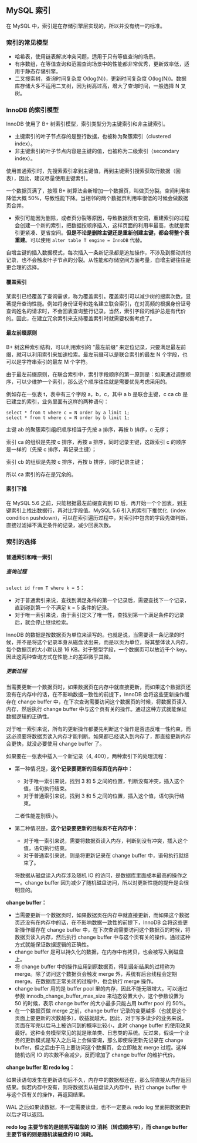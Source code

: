## MySQL 索引

在 MySQL 中，索引是在存储引擎层实现的，所以并没有统一的标准。



### 索引的常见模型

- 哈希表，使用链表解决冲突问题，适用于只有等值查询的场景。
- 有序数组，在等值查询和范围查询场景中的性能都非常优秀，更新效率低，适用于静态存储引擎。
- 二叉搜索树，查询时间复杂度 O(log(N))，更新时间复杂度 O(log(N))。数据库存储大多不适用二叉树，因为树高过高，增大了查询时间，一般选择 N 叉树。



### InnoDB 的索引模型

InnoDB 使用了 B+ 树索引模型，索引类型分为主键索引和非主键索引。

- 主键索引的叶子节点存的是整行数据，也被称为聚簇索引（clustered index）。
- 非主键索引的叶子节点内容是主键的值，也被称为二级索引（secondary index）。

使用普通索引时，先搜索索引拿到主键值，再到主键索引搜索获取行数据（回表），因此，建议尽量使用主键索引。

一个数据页满了，按照 B+ 树算法会新增加一个数据页，叫做页分裂。空间利用率降低大概 50%，导致性能下降。当相邻的两个数据页利用率很低的时候会做数据页合并。

- 索引可能因为删除，或者页分裂等原因，导致数据页有空洞，重建索引的过程会创建一个新的索引，把数据按顺序插入，这样页面的利用率最高，也就是索引更紧凑、更省空间。**但是不论是删除主键还是重新创建主键，都会将整个表重建**。可以使用 `alter table T engine = InnoDB` 代替。

自增主键的插入数据模式，每次插入一条新记录都是追加操作，不涉及到挪动其他记录，也不会触发叶子节点的分裂。从性能和存储空间方面考量，自增主键往往是更合理的选择。



#### 覆盖索引

某索引已经覆盖了查询需求，称为覆盖索引。覆盖索引可以减少树的搜索次数，显著提升查询性能。例如将身份证号和姓名建立联合索引，在对高频的根据身份证号查询姓名的请求时，不会回表查询整行记录。当然，索引字段的维护总是有代价的。因此，在建立冗余索引来支持覆盖索引时就需要权衡考虑了。



#### 最左前缀原则

B+ 树这种索引结构，可以利用索引的 ”最左前缀“ 来定位记录，只要满足最左前缀，就可以利用索引来加速检索。最左前缀可以是联合索引的最左 N 个字段，也可以是字符串索引的最左 M 个字符。

由于最左前缀原则，在联合索引中，索引字段顺序的第一原则是：如果通过调整顺序，可以少维护一个索引，那么这个顺序往往就是需要优先考虑采用的。

例如存在一张表 t，表中有三个字段 a，b，c，其中 a b 是联合主键，c ca cb 是已建立的索引，业务里面有这样的两种语句：

```mysql
select * from t where c = N order by a limit 1;
select * from t where c = N order by b limit 1;
```

主键 ab 的聚簇索引组织顺序相当于先按 a 排序，再按 b 排序，c 无序；

索引 ca 的组织是先按 c 排序，再按 a 排序，同时记录主键，这跟索引 c 的顺序是一样的（先按 c 排序，再记录主键）；

索引 cb 的组织是先按 c 排序，再按 b 排序，同时记录主键；

所以 ca 索引的存在是冗余的。



#### 索引下推

在 MySQL 5.6 之前，只能根据最左前缀查询到 ID 后，再开始一个个回表，到主键索引上找出数据行，再对比字段值。MySQL 5.6 引入的索引下推优化（index condition pushdown)，可以在索引遍历过程中，对索引中包含的字段先做判断，直接过滤掉不满足条件的记录，减少回表次数。



### 索引的选择

#### 普通索引和唯一索引

##### 查询过程

`select id from T where k = 5`：

- 对于普通索引来说，查找到满足条件的第一个记录后，需要查找下一个记录，直到碰到第一个不满足 k = 5 条件的记录。
- 对于唯一索引来说，由于索引定义了唯一性，查找到第一个满足条件的记录后，就会停止继续检索。

InnoDB 的数据是按数据页为单位来读写的。也就是说，当需要读一条记录的时候，并不是将这个记录本身从磁盘读出来，而是以页为单位，将其整体读入内存，每个数据页的大小默认是 16 KB。对于整型字段，一个数据页可以放近千个 key。因此这两种查询方式在性能上的差距微乎其微。



##### 更新过程

当需要更新一个数据页时，如果数据页在内存中就直接更新，而如果这个数据页还没有在内存中的话，在不影响数据一致性的前提下，InnoDB 会将这些更新操作缓存在 change buffer 中，在下次查询需要访问这个数据页的时候，将数据页读入内存，然后执行 change buffer 中与这个页有关的操作。通过这种方式就能保证数据逻辑的正确性。

对于唯一索引来说，所有的更新操作都要先判断这个操作是否违反唯一性约束，而这必须要将数据页读入内存才能判断。如果都已经读入到内存了，那直接更新内存会更快，就没必要使用 change buffer 了。

如果要在一张表中插入一个新记录（4, 400），两种索引下的处理流程：

- 第一种情况是，**这个记录要更新的目标页在内存中：**

  - 对于唯一索引来说，找到 3 和 5 之间的位置，判断没有冲突，插入这个值，语句执行结束。
  - 对于普通索引来说，找到 3 和 5 之间的位置，插入这个值，语句执行结束。
  
  二者性能差别很小。
  
- 第二种情况是，**这个记录要更新的目标页不在内存中：**

  - 对于唯一索引来说，需要将数据页读入内存，判断到没有冲突，插入这个值，语句执行结束。
  - 对于普通索引来说，则是将更新记录在 change buffer 中，语句执行就结束了。

  将数据从磁盘读入内存涉及随机 IO 的访问，是数据库里面成本最高的操作之一。change buffer 因为减少了随机磁盘访问，所以对更新性能的提升是会很明显的。

**change buffer：**

- 当需要更新一个数据页时，如果数据页在内存中就直接更新，而如果这个数据页还没有在内存中的话，在不影响数据一致性的前提下，InnoDB 会将这些更新操作缓存在 change buffer 中，在下次查询需要访问这个数据页的时候，将数据页读入内存，然后执行 change buffer 中与这个页有关的操作。通过这种方式就能保证数据逻辑的正确性。
- change buffer 是可以持久化的数据，在内存中有拷贝，也会被写入到磁盘上。
- 将 change buffer 中的操作应用到原数据页，得到最新结果的过程称为 merge。除了访问这个数据页会触发 merge 外，系统有后台线程会定期 merge。在数据库正常关闭的过程中，也会执行 merge 操作。
- change buffer 用的是 buffer pool 里的内存，因此不能无限增大。可以通过参数 innodb_change_buffer_max_size 来动态设置大小，这个参数设置为 50 的时候，表示 change buffer 的大小最多只能占用 buffer pool 的 50%。
- 在一个数据页做 merge 之前，change buffer 记录的变更越多（也就是这个页面上要更新的次数越多），收益就越大。因此，对于写多读少的业务来说，页面在写完以后马上被访问到的概率比较小，此时 change buffer 的使用效果最好。这种业务模型常见的就是账单类、日志类的系统。反过来，假设一个业务的更新模式是写入之后马上会做查询，那么即使将更新先记录在 change buffer，但之后由于马上要访问这个数据页，会立即触发 merge 过程。这样随机访问 IO 的次数不会减少，反而增加了 change buffer 的维护代价。

**change buffer 和 redo log：**

如果读语句发生在更新语句后不久，内存中的数据都还在，那么将直接从内存返回结果。倘若内存中没有，则将数据页从磁盘读入内存中，执行 change buffer 中与这个页有关的操作，再返回结果。

WAL 之后如果读数据，不一定需要读盘，也不一定要从 redo log 里面把数据更新以后才可以返回。

**redo log 主要节省的是随机写磁盘的 IO 消耗（转成顺序写），而 change buffer 主要节省的则是随机读磁盘的 IO 消耗。**
